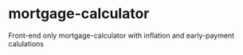 mortgage-calculator
===================

Front-end only mortgage-calculator with inflation and early-payment calulations
